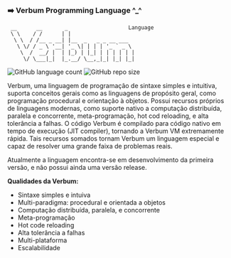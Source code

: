 ### :arrow_right: Verbum Programming Language ^_^

```
 __      __       _                   Language
 \ \    / /      | |                    
  \ \  / /__ _ __| |__  _   _ _ __ ___  
   \ \/ / _ \ '__| '_ \| | | | '_ ` _ \ 
    \  /  __/ |  | |_) | |_| | | | | | |
     \/ \___|_|  |_.__/ \__,_|_| |_| |_|
```

![GitHub language count](https://img.shields.io/github/languages/count/melchisedech333/verbum-language?style=for-the-badge)
![GitHub repo size](https://img.shields.io/github/repo-size/melchisedech333/verbum-language?style=for-the-badge)

Verbum, uma linguagem de programação de sintaxe simples e intuitiva, suporta conceitos gerais como as linguagens de propósito geral, como programação procedural e orientação à objetos. Possui recursos próprios de linguagens modernas, como suporte nativo a computação distribuída, paralela e concorrente, meta-programação, hot cod reloading, e alta tolerância a falhas. O código Verbum é compilado para código nativo em tempo de execução (JIT compiler), tornando a Verbum VM extremamente rápida. Tais recursos somados tornam Verbum um linguagem especial e capaz de resolver uma grande faixa de problemas reais.

Atualmente a linguagem encontra-se em desenvolvimento da primeira versão, e não possui ainda uma versão release.

<b>Qualidades da Verbum:</b>

- Sintaxe simples e intuiva
- Multi-paradigma: procedural e orientada a objetos
- Computação distribuída, paralela, e concorrente
- Meta-programação
- Hot code reloading
- Alta tolerância a falhas
- Multi-plataforma
- Escalabilidade


